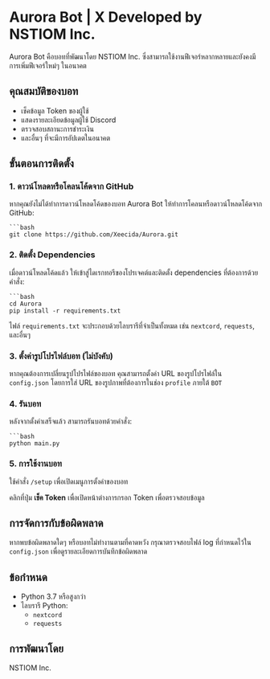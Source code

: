 # Aurora Bot | X Developed by NSTIOM Inc.

Aurora Bot คือบอทที่พัฒนาโดย NSTIOM Inc. ซึ่งสามารถใช้งานฟีเจอร์หลากหลายและยังคงมีการเพิ่มฟีเจอร์ใหม่ๆ ในอนาคต

## คุณสมบัติของบอท
- เช็คข้อมูล Token ของผู้ใช้
- แสดงรายละเอียดข้อมูลผู้ใช้ Discord
- ตรวจสอบสถานะการชำระเงิน
- และอื่นๆ ที่จะมีการอัปเดตในอนาคต

## ขั้นตอนการติดตั้ง

### 1. ดาวน์โหลดหรือโคลนโค้ดจาก GitHub

หากคุณยังไม่ได้ทำการดาวน์โหลดโค้ดของบอท Aurora Bot ให้ทำการโคลนหรือดาวน์โหลดโค้ดจาก GitHub:

    ```bash
    git clone https://github.com/Xeecida/Aurora.git

### 2. ติดตั้ง Dependencies

เมื่อดาวน์โหลดโค้ดแล้ว ให้เข้าสู่ไดเรกทอรีของโปรเจคต์และติดตั้ง dependencies ที่ต้องการด้วยคำสั่ง:



    ```bash
    cd Aurora
    pip install -r requirements.txt
    

ไฟล์ `requirements.txt` จะประกอบด้วยไลบรารีที่จำเป็นทั้งหมด เช่น `nextcord`, `requests`, และอื่นๆ

### 3. ตั้งค่ารูปโปรไฟล์บอท (ไม่บังคับ)

หากคุณต้องการเปลี่ยนรูปโปรไฟล์ของบอท คุณสามารถตั้งค่า URL ของรูปโปรไฟล์ใน `config.json` โดยการใส่ URL ของรูปภาพที่ต้องการในช่อง `profile` ภายใต้ `BOT`

### 4. รันบอท

หลังจากตั้งค่าเสร็จแล้ว สามารถรันบอทด้วยคำสั่ง:



    ```bash
    python main.py
    

### 5. การใช้งานบอท

ใช้คำสั่ง `/setup` เพื่อเปิดเมนูการตั้งค่าของบอท

คลิกที่ปุ่ม **เช็ค Token** เพื่อเปิดหน้าต่างการกรอก Token เพื่อตรวจสอบข้อมูล

## การจัดการกับข้อผิดพลาด

หากพบข้อผิดพลาดใดๆ หรือบอทไม่ทำงานตามที่คาดหวัง กรุณาตรวจสอบไฟล์ log ที่กำหนดไว้ใน `config.json` เพื่อดูรายละเอียดการบันทึกข้อผิดพลาด

## ข้อกำหนด

- Python 3.7 หรือสูงกว่า
- ไลบรารี Python:
  - `nextcord`
  - `requests`

## การพัฒนาโดย

NSTIOM Inc.
